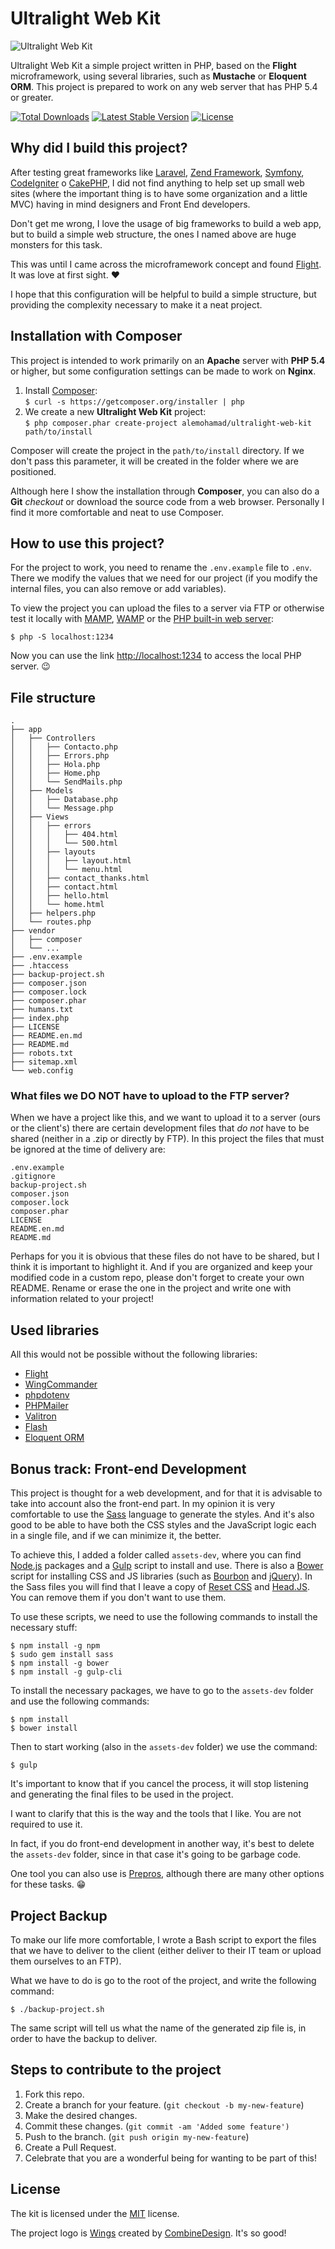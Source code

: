 # Ultralight Web Kit

![Ultralight Web Kit](http://i.imgur.com/jODgJwc.png)

Ultralight Web Kit a simple project written in PHP, based on the **Flight** microframework, using several libraries, such as **Mustache** or **Eloquent ORM**. This project is prepared to work on any web server that has PHP 5.4 or greater.

[![Total Downloads](https://img.shields.io/packagist/dt/alemohamad/ultralight-web-kit.svg?style=flat-square)](https://packagist.org/packages/alemohamad/ultralight-web-kit)
[![Latest Stable Version](https://img.shields.io/packagist/v/alemohamad/ultralight-web-kit.svg?style=flat-square)](https://packagist.org/packages/alemohamad/ultralight-web-kit)
[![License](https://img.shields.io/packagist/l/alemohamad/ultralight-web-kit.svg?style=flat-square)](https://opensource.org/licenses/mit-license.php)

## Why did I build this project?

After testing great frameworks like [Laravel](https://laravel.com), [Zend Framework](https://framework.zend.com), [Symfony](https://symfony.com), [CodeIgniter](https://www.codeigniter.com) o [CakePHP](https://cakephp.org), I did not find anything to help set up small web sites (where the important thing is to have some organization and a little MVC) having in mind designers and Front End developers.

Don't get me wrong, I love the usage of big frameworks to build a web app, but to build a simple web structure, the ones I named above are huge monsters for this task.

This was until I came across the microframework concept and found [Flight](http://flightphp.com). It was love at first sight. ♥️

I hope that this configuration will be helpful to build a simple structure, but providing the complexity necessary to make it a neat project.

## Installation with Composer

This project is intended to work primarily on an **Apache** server with **PHP 5.4** or higher, but some configuration settings can be made to work on **Nginx**.

1. Install [Composer](https://getcomposer.org/download/):  
`$ curl -s https://getcomposer.org/installer | php`  
2. We create a new **Ultralight Web Kit** project:  
`$ php composer.phar create-project alemohamad/ultralight-web-kit path/to/install`

Composer will create the project in the `path/to/install` directory. If we don't pass this parameter, it will be created in the folder where we are positioned.

Although here I show the installation through **Composer**, you can also do a **Git** *checkout* or download the source code from a web browser. Personally I find it more comfortable and neat to use Composer.

## How to use this project?

For the project to work, you need to rename the `.env.example` file to `.env`. There we modify the values that we need for our project (if you modify the internal files, you can also remove or add variables).

To view the project you can upload the files to a server via FTP or otherwise test it locally with [MAMP](https://www.mamp.info), [WAMP](http://www.wampserver.com/) or the [PHP built-in web server](http://php.net/manual/en/features.commandline.webserver.php):

```
$ php -S localhost:1234
```

Now you can use the link [http://localhost:1234](http://localhost:1234) to access the local PHP server. 😉

## File structure

```
.
├── app
│   ├── Controllers
│   │   ├── Contacto.php
│   │   ├── Errors.php
│   │   ├── Hola.php
│   │   ├── Home.php
│   │   └── SendMails.php
│   ├── Models
│   │   ├── Database.php
│   │   └── Message.php
│   ├── Views
│   │   ├── errors
│   │   │   ├── 404.html
│   │   │   └── 500.html
│   │   ├── layouts
│   │   │   ├── layout.html
│   │   │   └── menu.html
│   │   ├── contact_thanks.html
│   │   ├── contact.html
│   │   ├── hello.html
│   │   └── home.html
│   ├── helpers.php
│   └── routes.php
├── vendor
│   ├── composer
│   └── ...
├── .env.example
├── .htaccess
├── backup-project.sh
├── composer.json
├── composer.lock
├── composer.phar
├── humans.txt
├── index.php
├── LICENSE
├── README.en.md
├── README.md
├── robots.txt
├── sitemap.xml
└── web.config
```

### What files we DO NOT have to upload to the FTP server?

When we have a project like this, and we want to upload it to a server (ours or the client's) there are certain development files that *do not* have to be shared (neither in a .zip or directly by FTP). In this project the files that must be ignored at the time of delivery are:

```
.env.example
.gitignore
backup-project.sh
composer.json
composer.lock
composer.phar
LICENSE
README.en.md
README.md
```

Perhaps for you it is obvious that these files do not have to be shared, but I think it is important to highlight it. And if you are organized and keep your modified code in a custom repo, please don't forget to create your own README. Rename or erase the one in the project and write one with information related to your project!

## Used libraries

All this would not be possible without the following libraries:

* [Flight](https://github.com/mikecao/flight)
* [WingCommander](https://github.com/xmeltrut/WingCommander)
* [phpdotenv](https://github.com/vlucas/phpdotenv)
* [PHPMailer](https://github.com/PHPMailer/PHPMailer)
* [Valitron](https://github.com/vlucas/valitron)
* [Flash](https://github.com/joelvardy/flash)
* [Eloquent ORM](https://github.com/illuminate/database)

## Bonus track: Front-end Development

This project is thought for a web development, and for that it is advisable to take into account also the front-end part. In my opinion it is very comfortable to use the [Sass](http://sass-lang.com) language to generate the styles. And it's also good to be able to have both the CSS styles and the JavaScript logic each in a single file, and if we can minimize it, the better.

To achieve this, I added a folder called `assets-dev`, where you can find [Node.js](https://nodejs.org) packages and a [Gulp](http://gulpjs.com) script to install and use. There is also a [Bower](https://bower.io) script for installing CSS and JS libraries (such as [Bourbon](http://bourbon.io) and [jQuery](https://jquery.com)). In the Sass files you will find that I leave a copy of [Reset CSS](http://meyerweb.com/eric/tools/css/reset/) and [Head.JS](http://headjs.com). You can remove them if you don't want to use them.

To use these scripts, we need to use the following commands to install the necessary stuff:

```
$ npm install -g npm
$ sudo gem install sass
$ npm install -g bower
$ npm install -g gulp-cli
```

To install the necessary packages, we have to go to the `assets-dev` folder and use the following commands:

```
$ npm install
$ bower install
```

Then to start working (also in the `assets-dev` folder) we use the command:

```
$ gulp
```

It's important to know that if you cancel the process, it will stop listening and generating the final files to be used in the project.

I want to clarify that this is the way and the tools that I like. You are not required to use it.

In fact, if you do front-end development in another way, it's best to delete the `assets-dev` folder, since in that case it's going to be garbage code.

One tool you can also use is [Prepros](https://prepros.io), although there are many other options for these tasks. 😁

## Project Backup

To make our life more comfortable, I wrote a Bash script to export the files that we have to deliver to the client (either deliver to their IT team or upload them ourselves to an FTP).

What we have to do is go to the root of the project, and write the following command:

```
$ ./backup-project.sh
```

The same script will tell us what the name of the generated zip file is, in order to have the backup to deliver.

## Steps to contribute to the project

1. Fork this repo.
2. Create a branch for your feature. (`git checkout -b my-new-feature`)
3. Make the desired changes.
4. Commit these changes. (`git commit -am 'Added some feature')`
5. Push to the branch. (`git push origin my-new-feature`)
6. Create a Pull Request.
7. Celebrate that you are a wonderful being for wanting to be part of this!

## License

The kit is licensed under the [MIT](https://opensource.org/licenses/mit-license.php) license.

The project logo is [Wings](https://thenounproject.com/term/wings/382103/) created by [CombineDesign](https://www.behance.net/combine-design). It's so good!
